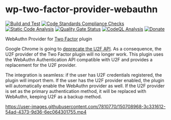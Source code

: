 # wp-two-factor-provider-webauthn

[![Build and Test](https://github.com/sjinks/wp-two-factor-provider-webauthn/actions/workflows/ci.yaml/badge.svg)](https://github.com/sjinks/wp-two-factor-provider-webauthn/actions/workflows/ci.yml)
[![Code Standards Compliance Checks](https://github.com/sjinks/wp-two-factor-provider-webauthn/actions/workflows/lint.yaml/badge.svg)](https://github.com/sjinks/wp-two-factor-provider-webauthn/actions/workflows/lint.yml)
[![Static Code Analysis](https://github.com/sjinks/wp-two-factor-provider-webauthn/actions/workflows/static-code-analysis.yml/badge.svg)](https://github.com/sjinks/wp-two-factor-provider-webauthn/actions/workflows/static-code-analysis.yml)
[![Quality Gate Status](https://sonarcloud.io/api/project_badges/measure?project=sjinks_wp-two-factor-provider-webauthn&metric=alert_status)](https://sonarcloud.io/summary/new_code?id=sjinks_wp-two-factor-provider-webauthn)
[![CodeQL Analysis](https://github.com/sjinks/wp-two-factor-provider-webauthn/actions/workflows/codeql-analysis.yml/badge.svg)](https://github.com/sjinks/wp-two-factor-provider-webauthn/actions/workflows/codeql-analysis.yml)
[![Donate](https://img.shields.io/badge/Donate-PayPal-green.svg)](https://www.paypal.com/donate/?hosted_button_id=SAG6877JDJ3KU)

WebAuthn Provider for [Two Factor](https://github.com/WordPress/two-factor) plugin

Google Chrome is going to [deprecate the U2F API](https://groups.google.com/a/chromium.org/g/blink-dev/c/xHC3AtU_65A/m/yg20tsVFBAAJ). As a consequence, the U2F provider of the Two Factor plugin will no longer work. This plugin uses the WebAuthn Authentication API compatible with U2F and provides a replacement for the U2F provider.

The integration is seamless: if the user has U2F credentials registered, the plugin will import them. If the user has the U2F provider enabled, the plugin will automatically enable the WebAuthn provider as well. If the U2F provider is set as the primary authentication method, it will be replaced with WebAuthn, keeping U2F as a backup method.

https://user-images.githubusercontent.com/7810770/150708968-3c331612-54ad-4373-9d36-6ec064301755.mp4

